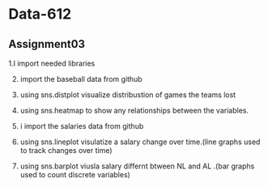 # Data-612 
## Assignment03
1.I import needed libraries 

2. import the baseball data from github

3. using sns.distplot visualize distribustion of games the teams lost 

4. using sns.heatmap to show any relationships  between the variables.

5. i import the salaries data from github 

6. using sns.lineplot visulatize a salary change over time.(line graphs used to track changes over time) 

7. using sns.barplot viusla salary differnt btween NL and AL .(bar graphs used to count discrete variables)
 
 
